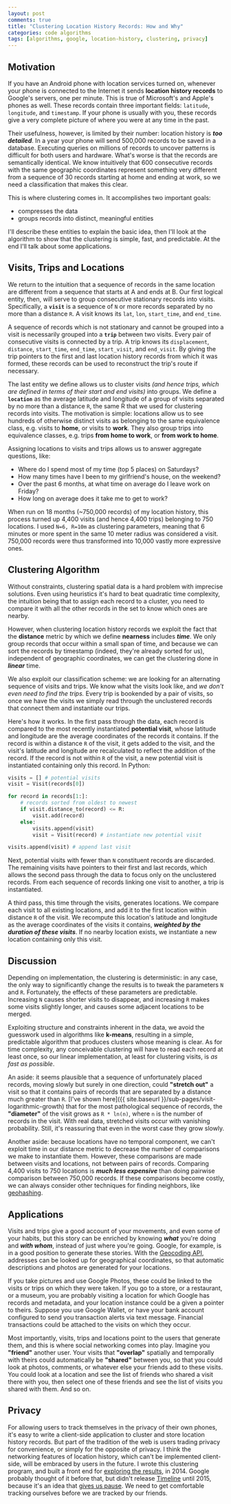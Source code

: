 ```yaml
---
layout: post
comments: true
title: "Clustering Location History Records: How and Why"
categories: code algorithms
tags: [algorithms, google, location-history, clustering, privacy]
---
```


## Motivation
If you have an Android phone with location services turned on, whenever your phone is connected to the Internet it sends __location history records__ to Google's servers, one per minute. This is true of Microsoft's and Apple's phones as well. These records contain three important fields: `latitude`, `longitude`, and `timestamp`. If your phone is usually with you, these records give a very complete picture of where you were at any time in the past.

Their usefulness, however, is limited by their number: location history is ___too detailed___. In a year your phone will send 500,000 records to be saved in a database. Executing queries on millions of records to uncover patterns is difficult for both users and hardware. What's worse is that the records are semantically identical. We know intuitively that 600 consecutive records with the same geographic coordinates represent something very different from a sequence of 30 records starting at home and ending at work, so we need a classification that makes this clear.

This is where clustering comes in. It accomplishes two important goals:

- compresses the data
- groups records into distinct, meaningful entities

I'll describe these entities to explain the basic idea, then I'll look at the algorithm to show that the clustering is simple, fast, and predictable. At the end I'll talk about some applications.

## Visits, Trips and Locations
We return to the intuition that a sequence of records in the same location are different from a sequence that starts at A and ends at B. Our first logical entity, then, will serve to group consecutive stationary records into visits. Specifically, a __`visit`__ is a sequence of `N` or more records separated by no more than a distance `R`. A visit knows its `lat`, `lon`, `start_time`, and `end_time`.

A sequence of records which is not stationary and cannot be grouped into a visit is necessarily grouped into a __`trip`__ between two visits. Every pair of consecutive visits is connected by a trip. A trip knows its `displacement`, `distance`, `start_time`, `end_time`, `start_visit`, and `end_visit`. By giving the trip pointers to the first and last location history records from which it was formed, these records can be used to reconstruct the trip's route if necessary.

The last entity we define allows us to cluster visits <em>(and hence trips, which are defined in terms of their start and end visits)</em> into groups. We define a __`location`__ as the average latitude and longitude of a group of visits separated by no more than a distance `R`, the same R that we used for clustering records into visits. The motivation is simple: locations allow us to see hundreds of otherwise distinct visits as belonging to the same equivalence class, e.g. visits to __home__, or visits to __work__. They also group trips into equivalence classes, e.g. trips __from home to work__, or __from work to home__.

Assigning locations to visits and trips allows us to answer aggregate questions, like:

- Where do I spend most of my time (top 5 places) on Saturdays?
- How many times have I been to my girlfriend's house, on the weekend?
- Over the past 6 months, at what time on average do I leave work on Friday?
- How long on average does it take me to get to work?

When run on 18 months (~750,000 records) of my location history, this process turned up 4,400 visits (and hence 4,400 trips) belonging to 750 locations. I used `N=6, R=10m` as clustering parameters, meaning that 6 minutes or more spent in the same 10 meter radius was considered a visit. 750,000 records were thus transformed into 10,000 vastly more expressive ones.

## Clustering Algorithm
Without constraints, clustering spatial data is a hard problem with imprecise solutions. Even using heuristics it's hard to beat quadratic time complexity, the intuition being that to assign each record to a cluster, you need to compare it with all the other records in the set to know which ones are nearby.

However, when clustering location history records we exploit the fact that the __distance__ metric by which we define __nearness__ includes ___time___. We only group records that occur within a small span of time, and because we can sort the records by timestamp (indeed, they're already sorted for us), independent of geographic coordinates, we can get the clustering done in ___linear___ time.

We also exploit our classification scheme: we are looking for an alternating sequence of visits and trips. We know what the visits look like, and <em>we don't even need to find the trips.</em> Every trip is bookended by a pair of visits, so once we have the visits we simply read through the unclustered records that connect them and instantiate our trips.

Here's how it works. In the first pass through the data, each record is compared to the most recently instantiated __potential visit__, whose latitude and longitude are the average coordinates of the records it contains. If the record is within a distance `R` of the visit, it gets added to the visit, and the visit's latitude and longitude are recalculated to reflect the addition of the record. If the record is not within `R` of the visit, a new potential visit is instantiated containing only this record. In Python:

~~~py
visits = [] # potential visits
visit = Visit(records[0])

for record in records[1:]:
    # records sorted from oldest to newest
    if visit.distance_to(record) <= R:
        visit.add(record)
    else:
        visits.append(visit)
        visit = Visit(record) # instantiate new potential visit

visits.append(visit) # append last visit
~~~

Next, potential visits with fewer than `N` constituent records are discarded. The remaining visits have pointers to their first and last records, which allows the second pass through the data to focus only on the unclustered records. From each sequence of records linking one visit to another, a trip is instantiated.

A third pass, this time through the visits, generates locations. We compare each visit to all existing locations, and add it to the first location within distance `R` of the visit. We recompute this location's latitude and longitude as the average coordinates of the visits it contains, ___weighted by the duration of these visits___. If no nearby location exists, we instantiate a new location containing only this visit.

## Discussion
Depending on implementation, the clustering is deterministic: in any case, the only way to significantly change the results is to tweak the parameters `N` and `R`. Fortunately, the effects of these parameters are predictable. Increasing `N` causes shorter visits to disappear, and increasing `R` makes some visits slightly longer, and causes some adjacent locations to be merged.

Exploiting structure and constraints inherent in the data, we avoid the guesswork used in algorithms like __k-means__, resulting in a simple, predictable algorithm that produces clusters whose meaning is clear. As for time complexity, any conceivable clustering will have to read each record at least once, so our linear implementation, at least for clustering visits, is <em>as fast as possible</em>.

An aside: it seems plausible that a sequence of unfortunately placed records, moving slowly but surely in one direction, could __"stretch out"__ a visit so that it contains pairs of records that are separated by a distance much greater than `R`. [I've shown here]({{ site.baseurl }}/sub-pages/visit-logarithmic-growth) that for the most pathological sequence of records, the __"diameter"__ of the visit grows as `R * ln(n)`, where `n` is the number of records in the visit. With real data, stretched visits occur with vanishing probability. Still, it's reassuring that even in the worst case they grow slowly.

Another aside: because locations have no temporal component, we can't exploit time in our distance metric to decrease the number of comparisons we make to instantiate them. However, these comparisons are made between visits and locations, not between pairs of records. Comparing 4,400 visits to 750 locations is ___much less expensive___ than doing pairwise comparison between 750,000 records. If these comparisons become costly, we can always consider other techniques for finding neighbors, like [geohashing](http://www.bigfastblog.com/geohash-intro).


## Applications
Visits and trips give a good account of your movements, and even some of your habits, but this story can be enriched by knowing ___what___ you're doing and ___with whom___, instead of just where you're going. Google, for example, is in a good position to generate these stories. With the [Geocoding API](https://developers.google.com/maps/documentation/geocoding/intro#ReverseGeocoding), addresses can be looked up for geographical coordinates, so that automatic descriptions and photos are generated for your locations.

If you take pictures and use Google Photos, these could be linked to the visits or trips on which they were taken. If you go to a store, or a restaurant, or a museum, you are probably visiting a location for which Google has records and metadata, and your location instance could be a given a pointer to theirs. Suppose you use Google Wallet, or have your bank account configured to send you transaction alerts via text message. Financial transactions could be attached to the visits on which they occur.

 Most importantly, visits, trips and locations point to the users that generate them, and this is where social networking comes into play. Imagine you __"friend"__ another user. Your visits that __"overlap"__ spatially and temporally with theirs could automatically be __"shared"__ between you, so that you could look at photos, comments, or whatever else your friends add to these visits. You could look at a location and see the list of friends who shared a visit there with you, then select one of these friends and see the list of visits you shared with them. And so on.

## Privacy
For allowing users to track themselves in the privacy of their own phones, it's easy to write a client-side application to cluster and store location history records. But part of the tradition of the web is users trading privacy for convenience, or simply for the opposite of privacy. I think the networking features of location history, which can't be implemented client-side, will be embraced by users in the future. I wrote this clustering program, and built a front end for [exploring the results](http://www.dronfelipe.com/location_history/), in 2014. Google probably thought of it before that, but didn't release [Timeline](https://www.google.com/maps/timeline) until 2015, because it's an idea that [gives us pause](http://venturebeat.com/2015/07/27/hands-on-with-google-maps-your-timeline-fascinating-but-freaky/). We need to get comfortable tracking ourselves before we are tracked by our friends.

